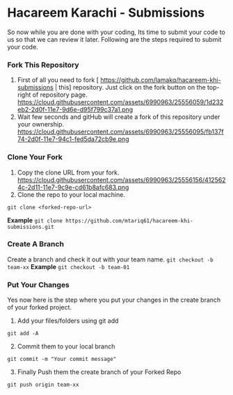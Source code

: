 # Hacareem Karachi - Submissions

So now while you are done with your coding, Its time to submit your code to us so that we can review it later.
Following are the steps required to submit your code.

### Fork This Repository

1. First of all you need to fork [ https://github.com/lamakq/hacareem-khi-submissions | this] repository. Just click on the fork button on the top-right of repository page.
https://cloud.githubusercontent.com/assets/6990963/25556059/1d232eb2-2d0f-11e7-9d6e-d95f799c37a1.png
2. Wait few seconds and gitHub will create a fork of this repository under your ownership.
https://cloud.githubusercontent.com/assets/6990963/25556095/fb137f74-2d0f-11e7-94c1-fed5da72cb9e.png

### Clone Your Fork

1. Copy the clone URL from your fork.
https://cloud.githubusercontent.com/assets/6990963/25556156/4125624c-2d11-11e7-9c9e-cd61b8afc683.png
2. Clone the repo to your local machine.

`git clone <forked-repo-url>`

**Example**
`git clone https://github.com/mtariq61/hacareem-khi-submissions.git`

### Create A Branch

Create a branch and check it out with your team name.
`git checkout -b team-xx`
**Example**
`git checkout -b team-01`

### Put Your Changes

Yes now here is the step where you put your changes in the create branch of your forked project.

1. Add your files/folders using git add

`git add -A`

2. Commit them to your local branch

`git commit -m "Your commit message"`

3. Finally Push them the create branch of your Forked Repo

`git push origin team-xx`
